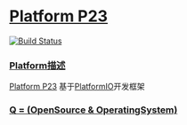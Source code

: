 # [Platform P23](https://github.com/OS-Q/P23)

[![Build Status](https://github.com/OS-Q/P23/workflows/P23/badge.svg)](https://github.com/OS-Q/P23/actions)

### [Platform描述](https://github.com/OS-Q/P23/wiki)

[Platform P23](https://github.com/OS-Q/P23) 基于[PlatformIO](https://github.com/platformio/platformio-core)开发框架


### [Q = (OpenSource & OperatingSystem) ](http://www.OS-Q.com)
